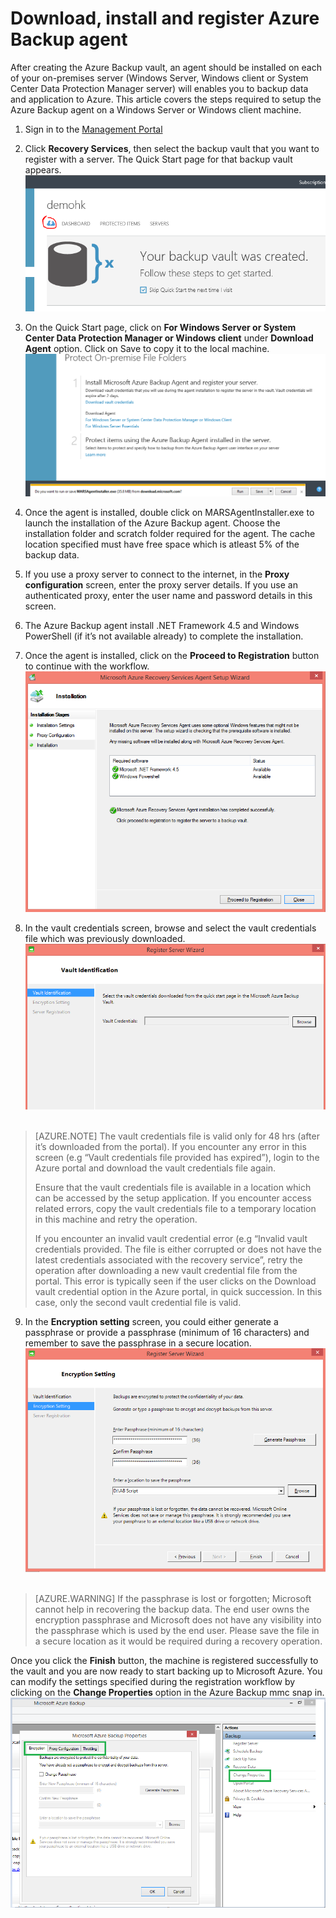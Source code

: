 <properties
   pageTitle="Download, Install and Register Azure Backup agent"
   description="Learn how & where to download the Azure Backup agent, installation steps and how to register the Azure Backup agent using the vault credentials"
   services="backup"
   documentationCenter=""
   authors="prvijay"
   manager="shreeshd"
   editor=""/>
<tags
   ms.service="backup"
   ms.devlang="na"
   ms.topic="article"
   ms.tgt_pltfrm="na"
   ms.workload="storage-backup-recovery"
   ms.date="03/31/2015"
   ms.author="prvijay"/>

# Download, install and register Azure Backup agent

After creating the Azure Backup vault, an agent should be installed on each of your on-premises server (Windows Server, Windows client or System Center Data Protection Manager server) will enables you to backup data and application to Azure. This article covers the steps required to setup the Azure Backup agent on a Windows Server or Windows client machine.

1. Sign in to the [Management Portal](https://manage.windowsazure.com/)

2. Click **Recovery Services**, then select the backup vault that you want to register with a server. The Quick Start page for that backup vault appears. <br/>
![Quick start][1]

3. On the Quick Start page, click on **For Windows Server or System Center Data Protection Manager or Windows client** under **Download Agent** option. Click on Save to copy it to the local machine. <br/>
![Save agent][2]

4. Once the agent is installed, double click on MARSAgentInstaller.exe to launch the installation of the Azure Backup agent. Choose the installation folder and scratch folder required for the agent. The cache location specified must have free space which is atleast 5% of the backup data.

5.	If you use a proxy server to connect to the internet, in the **Proxy configuration** screen, enter the proxy server details. If you use an authenticated proxy, enter the user name and password details in this screen.

6.	The Azure Backup agent install .NET Framework 4.5 and Windows PowerShell (if it’s not available already) to complete the installation.

7.	Once the agent is installed, click on the **Proceed to Registration** button to continue with the workflow. <br/>
![Register][3]

8. In the vault credentials screen, browse and select the vault credentials file which was previously downloaded. <br/>
![Vault credentials][4] <br/> <br/>

  > [AZURE.NOTE] The vault credentials file is valid only for 48 hrs (after it’s downloaded from the portal). If you encounter any error in this screen (e.g “Vault credentials file provided has expired”), login to the Azure portal and download the vault credentials file again.
  >
  > Ensure that the vault credentials file is available in a location which can be accessed by the setup application. If you encounter access related errors, copy the vault credentials file to a temporary location in this machine and retry the operation.
  >
  > If you encounter an invalid vault credential error (e.g “Invalid vault credentials provided. The file is either corrupted or does not have the latest credentials associated with the recovery service”, retry the operation after downloading a new vault credential file from the portal. This error is typically seen if the user clicks on the Download vault credential option in the Azure portal, in quick succession. In this case, only the second vault credential file is valid.

9. In the **Encryption setting** screen, you could either generate a passphrase or provide a passphrase (minimum of 16 characters) and remember to save the passphrase in a secure location. <br/>
![Encryption][5] <br/> <br/>

  > [AZURE.WARNING] If the passphrase is lost or forgotten; Microsoft cannot help in recovering the backup data. The end user owns the encryption passphrase and Microsoft does not have any visibility into the passphrase which is used by the end user. Please save the file in a secure location as it would be required during a recovery operation.

Once you click the **Finish** button, the machine is registered successfully to the vault and you are now ready to start backing up to Microsoft Azure. You can modify the settings specified during the registration workflow by clicking on the **Change Properties** option in the Azure Backup mmc snap in. <br/>
![Change Properties][6]

<!--Image references-->
[1]: ./media/backup-azure-backup-download-register/quickstart.png
[2]: ./media/backup-azure-backup-download-register/agent.png
[3]: ./media/backup-azure-backup-download-register/register.png
[4]: ./media/backup-azure-backup-download-register/vc.png
[5]: ./media/backup-azure-backup-download-register/encryption.png
[6]: ./media/backup-azure-backup-download-register/change.png
